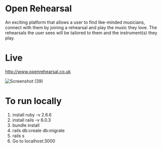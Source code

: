 # Open Rehearsal

An exciting platform that allows a user to find like-minded musicians, connect with them by joining a rehearsal and play the music they love. The rehearsals the user sees will be tailored to them and the instrument(s) they play.

# Live

http://www.openrehearsal.co.uk

![Screenshot (39)](https://user-images.githubusercontent.com/62878600/114369782-a6187900-9b76-11eb-8703-d3668e1f0552.png)


# To run locally

1) install ruby -v 2.6.6
2) install rails -v 6.0.3
3) bundle install
4) rails db:create db:migrate
5) rails s
6) Go to localhost:3000
